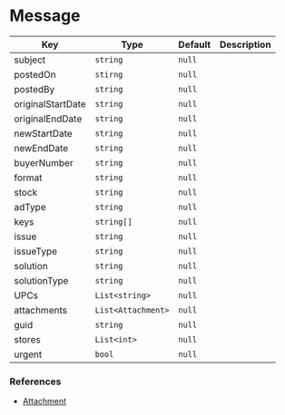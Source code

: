 # Message

| Key               | Type               | Default                    | Description                                        |
| ----------------- | ------------------ | -------------------------- | -------------------------------------------------- |
| subject           | `string`           | `null`                     |  |
| postedOn          | `stirng`           | `null`                     |  |
| postedBy          | `string`           | `null`                     |  |
| originalStartDate | `string`           | `null`                     |  |
| originalEndDate   | `string`           | `null`                     |  |
| newStartDate      | `string`           | `null`                     |  |
| newEndDate        | `string`           | `null`                     |  |
| buyerNumber       | `string`           | `null`                     |  |
| format            | `string`           | `null`                     |  |
| stock             | `string`           | `null`                     |  |
| adType            | `string`           | `null`                     |  |
| keys              | `string[]`         | `null`                     |  |
| issue             | `string`           | `null`                     |  |
| issueType         | `string`           | `null`                     |  |
| solution          | `string`           | `null`                     |  |
| solutionType      | `string`           | `null`                     |  |
| UPCs              | `List<string>`     | `null`                     |  |
| attachments       | `List<Attachment>` | `null`                     |  |
| guid              | `string`           | `null`                     |  |
| stores            | `List<int>`        | `null`                     |  |
| urgent            | `bool`             | `null`                     |  |

### References

- [Attachment](./attachment.md)
